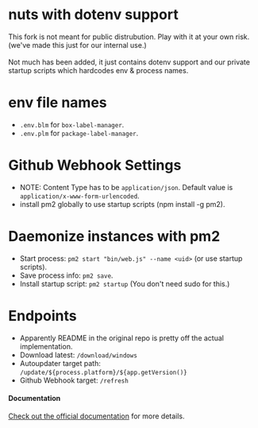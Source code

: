 # nuts with dotenv support

This fork is not meant for public distrubution. Play with it at your own risk.\
(we've made this just for our internal use.)\
\
Not much has been added, it just contains dotenv support and our private startup scripts which hardcodes env & process names.

# env file names

- `.env.blm` for `box-label-manager`.
- `.env.plm` for `package-label-manager`.

# Github Webhook Settings

- NOTE: Content Type has to be `application/json`. Default value is `application/x-www-form-urlencoded`.
- install pm2 globally to use startup scripts (npm install -g pm2).

# Daemonize instances with pm2

- Start process: `pm2 start "bin/web.js" --name <uid>` (or use startup scripts). 
- Save process info: `pm2 save`.
- Install startup script: `pm2 startup` (You don't need sudo for this.)

# Endpoints

- Apparently README in the original repo is pretty off the actual implementation.
- Download latest: `/download/windows`
- Autoupdater target path: `/update/${process.platform}/${app.getVersion()}`
- Github Webhook target: `/refresh`

#### Documentation

[Check out the official documentation](https://nuts.gitbook.com) for more details.
